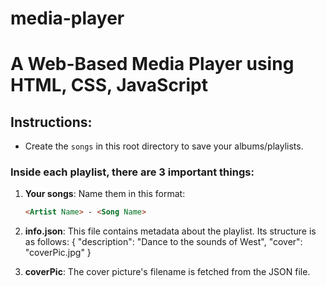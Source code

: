 # media-player
# A Web-Based Media Player using HTML, CSS, JavaScript

## Instructions:

- Create the `songs` in this root directory to save your albums/playlists.

### Inside each playlist, there are 3 important things:

1. **Your songs**: Name them in this format:
   ```html
   <Artist Name> - <Song Name>

2. **info.json**: This file contains metadata about the playlist. Its structure is as follows:
   {
    "description": "Dance to the sounds of West",
    "cover": "coverPic.jpg"
   }

3. **coverPic**: The cover picture's filename is fetched from the JSON file.